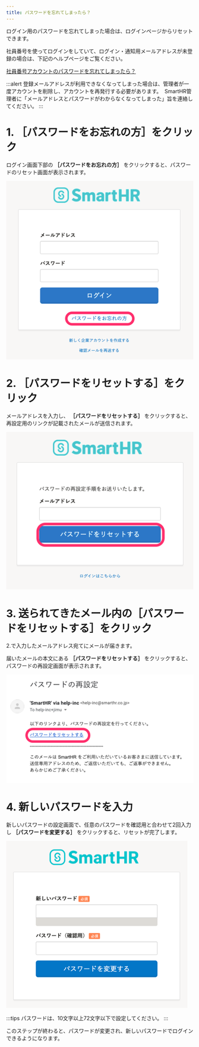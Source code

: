 ```yaml
---
title: パスワードを忘れてしまったら？
---
```

ログイン用のパスワードを忘れてしまった場合は、ログインページからリセットできます。

社員番号を使ってログインをしていて、ログイン・通知用メールアドレスが未登録の場合は、下記のヘルプページをご覧ください。

[社員番号アカウントのパスワードを忘れてしまったら？](https://knowledge.smarthr.jp/hc/ja/articles/360026104374)

:::alert
登録メールアドレスが利用できなくなってしまった場合は、管理者が一度アカウントを削除し、アカウントを再発行する必要があります。 
SmartHR管理者に「メールアドレスとパスワードがわからなくなってしまった」旨を連絡してください。
:::

# 1\. ［パスワードをお忘れの方］をクリック

ログイン画面下部の **［パスワードをお忘れの方］** をクリックすると、パスワードのリセット画面が表示されます。

![](./pass_forget_01.png)

# 2\. ［パスワードをリセットする］をクリック

メールアドレスを入力し、 **［パスワードをリセットする］** をクリックすると、再設定用のリンクが記載されたメールが送信されます。

![](./pass_forget_02.png)

# 3\. 送られてきたメール内の［パスワードをリセットする］をクリック

2.で入力したメールアドレス宛てにメールが届きます。

届いたメールの本文にある **［パスワードをリセットする］** をクリックすると、パスワードの再設定画面が表示されます。

![](./pass_forget_03.png)

# 4\. 新しいパスワードを入力

新しいパスワードの設定画面で、任意のパスワードを確認用と合わせて2回入力し **［パスワードを変更する］** をクリックすると、リセットが完了します。

![](./pass_forget_04.png)

:::tips
パスワードは、10文字以上72文字以下で設定してください。
:::

このステップが終わると、パスワードが変更され、新しいパスワードでログインできるようになります。
